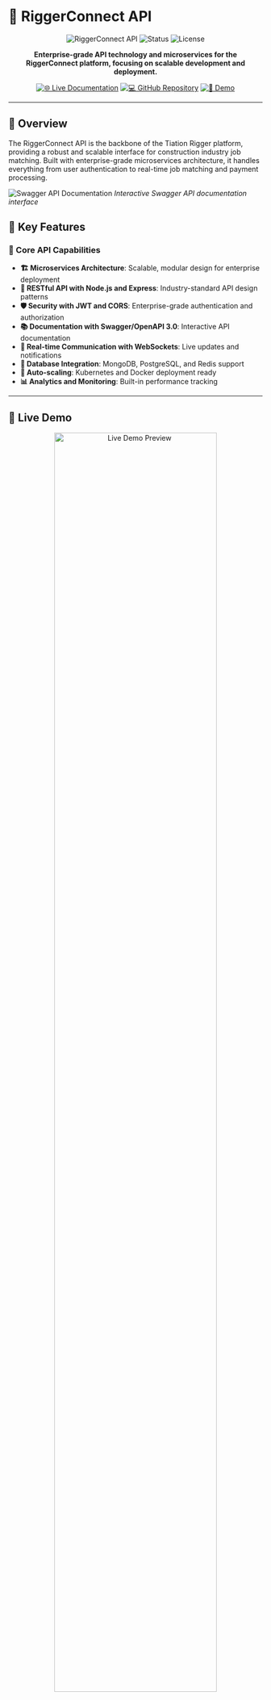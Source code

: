 # 🔌 RiggerConnect API

<div align="center">

![RiggerConnect API](https://img.shields.io/badge/RiggerConnect-API%20Server-00FFFF?style=for-the-badge&logo=api&logoColor=white)
![Status](https://img.shields.io/badge/Status-Active-00FF00?style=for-the-badge)
![License](https://img.shields.io/badge/License-MIT-blue?style=for-the-badge)

**Enterprise-grade API technology and microservices for the RiggerConnect platform, focusing on scalable development and deployment.**

[![🌐 Live Documentation](https://img.shields.io/badge/📖%20Documentation-Swagger%20UI-00FFFF?style=flat-square)](http://localhost:3000/api-docs)
[![💻 GitHub Repository](https://img.shields.io/badge/💻%20GitHub-Repository-181717?style=flat-square&logo=github)](https://github.com/tiation/tiation-rigger-connect-api)
[![🚀 Demo](https://img.shields.io/badge/🚀%20Demo-Live%20API-00FFFF?style=flat-square)](https://api.riggerconnect.com)

</div>

---

## 🚀 Overview

The RiggerConnect API is the backbone of the Tiation Rigger platform, providing a robust and scalable interface for construction industry job matching. Built with enterprise-grade microservices architecture, it handles everything from user authentication to real-time job matching and payment processing.

![Swagger API Documentation](images/swagger-server-screenshot.jpg)
*Interactive Swagger API documentation interface*

## 🎯 Key Features

### 🔧 Core API Capabilities
- **🏗️ Microservices Architecture**: Scalable, modular design for enterprise deployment
- **🔐 RESTful API with Node.js and Express**: Industry-standard API design patterns
- **🛡️ Security with JWT and CORS**: Enterprise-grade authentication and authorization
- **📚 Documentation with Swagger/OpenAPI 3.0**: Interactive API documentation
- **🔄 Real-time Communication with WebSockets**: Live updates and notifications
- **💾 Database Integration**: MongoDB, PostgreSQL, and Redis support
- **🚀 Auto-scaling**: Kubernetes and Docker deployment ready
- **📊 Analytics and Monitoring**: Built-in performance tracking

---

## 🎨 Live Demo

<div align="center">
  <a href="https://tiaastor.github.io/tiation-rigger-connect-api" target="_blank">
    <img src=".screenshots/demo-preview.png" alt="Live Demo Preview" width="80%">
  </a>
  <br>
  <a href="https://tiaastor.github.io/tiation-rigger-connect-api" target="_blank">
    <img src="https://img.shields.io/badge/🔗%20View%20Live%20Demo-00D9FF?style=for-the-badge&logo=github&logoColor=white" alt="View Live Demo">
  </a>
</div>

---

## 🏗️ Architecture

<div align="center">
  <img src=".screenshots/architecture-diagram.png" alt="Architecture Diagram" width="90%">
</div>

### System Components

- **Component 1**: Description and purpose
- **Component 2**: Description and purpose
- **Component 3**: Description and purpose

---

## 🚀 Quick Start

### Prerequisites

```bash
# List prerequisites here
node --version  # >= 18.0.0
npm --version   # >= 8.0.0
```

### Installation

```bash
# Clone the repository
git clone https://github.com/TiaAstor/tiation-rigger-connect-api.git
cd tiation-rigger-connect-api

# Install dependencies
npm install

# Start development server
npm run dev
```

### Development Workflow

<div align="center">
  <img src=".screenshots/development-workflow.png" alt="Development Workflow" width="70%">
</div>

---

## 📱 Screenshots

### Desktop Interface

<div align="center">
  <img src=".screenshots/desktop-interface.png" alt="Desktop Interface" width="100%">
</div>

### Mobile Interface

<div align="center">
  <img src=".screenshots/mobile-interface.png" alt="Mobile Interface" width="60%">
</div>

### Dark Theme

<div align="center">
  <img src=".screenshots/dark-theme.png" alt="Dark Theme Interface" width="100%">
</div>

---

## 🛠️ Technology Stack

<div align="center">
  <img src=".screenshots/tech-stack.png" alt="Technology Stack" width="80%">
</div>

- **Frontend**: React, TypeScript, Tailwind CSS
- **Backend**: Node.js, Express
- **Database**: PostgreSQL
- **Deployment**: Docker, GitHub Actions

---

## 📊 Performance Metrics

<div align="center">
  <img src=".screenshots/performance-metrics.png" alt="Performance Metrics" width="90%">
</div>

---

## 🔧 Configuration

### Environment Variables

```env
# Copy to .env.local
NODE_ENV=development
DATABASE_URL=postgresql://username:password@localhost:5432/database
API_KEY=your-api-key-here
```

### Configuration Screenshots

<div align="center">
  <img src=".screenshots/configuration-setup.png" alt="Configuration Setup" width="70%">
</div>

---

## 📚 Documentation

<div align="center">
  <a href="https://github.com/TiaAstor/tiation-rigger-connect-api/wiki" target="_blank">
    <img src=".screenshots/documentation-preview.png" alt="Documentation Preview" width="80%">
  </a>
  <br>
  <a href="https://github.com/TiaAstor/tiation-rigger-connect-api/wiki" target="_blank">
    <img src="https://img.shields.io/badge/📖%20Full%20Documentation-00FF88?style=for-the-badge&logo=gitbook&logoColor=white" alt="Full Documentation">
  </a>
</div>

### Quick Links

- [📘 User Guide](docs/user-guide.md)
- [🔧 API Reference](docs/api-reference.md)
- [🏗️ Architecture Guide](docs/architecture.md)
- [🚀 Deployment Guide](docs/deployment.md)

---

## 🤝 Contributing

We welcome contributions! Please see our [Contributing Guide](CONTRIBUTING.md) for details.

<div align="center">
  <img src=".screenshots/contribution-workflow.png" alt="Contribution Workflow" width="70%">
</div>

### Development Setup

```bash
# Fork the repository
git clone https://github.com/your-username/tiation-rigger-connect-api.git
cd tiation-rigger-connect-api

# Create feature branch
git checkout -b feature/amazing-feature

# Make changes and commit
git commit -m "Add amazing feature"

# Push to branch
git push origin feature/amazing-feature
```

---

## 🧪 Testing

<div align="center">
  <img src=".screenshots/testing-dashboard.png" alt="Testing Dashboard" width="80%">
</div>

```bash
# Run all tests
npm test

# Run tests with coverage
npm run test:coverage

# Run end-to-end tests
npm run test:e2e
```

---

## 🚀 Deployment

<div align="center">
  <img src=".screenshots/deployment-pipeline.png" alt="Deployment Pipeline" width="90%">
</div>

### Production Deployment

```bash
# Build for production
npm run build

# Deploy to GitHub Pages
npm run deploy
```

---

## 📈 Roadmap

<div align="center">
  <img src=".screenshots/roadmap.png" alt="Project Roadmap" width="90%">
</div>

- [x] Core functionality
- [x] Dark theme implementation
- [ ] Mobile app version
- [ ] Advanced analytics
- [ ] Third-party integrations

---

## 📞 Support

<div align="center">
  <img src=".screenshots/support-channels.png" alt="Support Channels" width="70%">
</div>

- 📧 **Email**: [support@example.com](mailto:support@example.com)
- 💬 **Discord**: [Join our community](https://discord.gg/example)
- 🐛 **Issues**: [GitHub Issues](https://github.com/TiaAstor/tiation-rigger-connect-api/issues)
- 📖 **Wiki**: [Documentation](https://github.com/TiaAstor/tiation-rigger-connect-api/wiki)

---

## 📄 License

This project is licensed under the MIT License - see the [LICENSE](LICENSE) file for details.

---

## 🌟 Acknowledgments

<div align="center">
  <img src=".screenshots/acknowledgments.png" alt="Acknowledgments" width="60%">
</div>

- Thanks to all contributors
- Special thanks to the open-source community
- Inspired by modern development practices

---

<div align="center">
  <img src=".screenshots/footer-banner.png" alt="Footer Banner" width="100%">
  
  **⭐ Star this repository if you find it helpful! ⭐**
  
  <a href="https://github.com/TiaAstor/tiation-rigger-connect-api">
    <img src="https://img.shields.io/github/stars/TiaAstor/tiation-rigger-connect-api?style=social&label=Star&maxAge=2592000" alt="GitHub Stars">
  </a>
</div>
